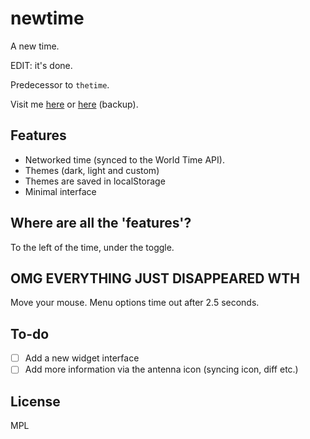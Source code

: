 # newtime

A new time.

EDIT: it's done.

Predecessor to `thetime`.

Visit me [here](https://time.okit.works) or [here](https://thetime.pages.dev) (backup).

## Features

- Networked time (synced to the World Time API).
- Themes (dark, light and custom)
- Themes are saved in localStorage
- Minimal interface

## Where are all the 'features'?

To the left of the time, under the toggle.

## OMG EVERYTHING JUST DISAPPEARED WTH

Move your mouse. Menu options time out after 2.5 seconds.

## To-do

- [ ] Add a new widget interface
- [ ] Add more information via the antenna icon (syncing icon, diff etc.)

## License

MPL

